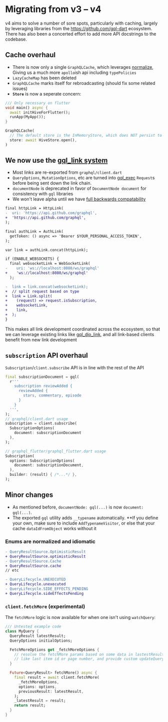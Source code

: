 # Migrating from v3 – v4

v4 aims to solve a number of sore spots, particularly with caching, largely by leveraging libraries from the https://github.com/gql-dart ecosystem. There has also been a concerted effort to add more API docstrings to the codebase.

## Cache overhaul

- There is now only a single `GraphQLCache`, which leverages [normalize](https://pub.dev/packages/normalize),
  Giving us a much more `apollo`ish api including `typePolicies`
- `LazyCacheMap` has been deleted
- `GraphQLCache` marks itself for rebroadcasting (should fix some related issues)
- **`Store`** is now a seperate concern:

```dart
/// Only necessary on flutter
void main() async {
  await initHiveForFlutter();
  runApp(MyApp());
}

GraphQLCache(
  // The default store is the InMemoryStore, which does NOT persist to disk
  store: await HiveStore.open(),
)
```

## We now use the [gql_link system](https://github.com/gql-dart/gql/tree/master/links/gql_link)

- Most links are re-exported from `graphql/client.dart`
- `QueryOptions`, `MutationOptions`, etc are turned into
  [gql_exec](https://github.com/gql-dart/gql/tree/master/links/gql_exec) `Request`s
  before being sent down the link chain.
- `documentNode` is deprecated in favor of `DocumentNode document` for consistency with `gql` libraries
- We won't leave alpha until we have [full backwards compatability](https://github.com/gql-dart/gql/issues/57)

```diff
final httpLink = HttpLink(
-  uri: 'https://api.github.com/graphql',
+  'https://api.github.com/graphql',
);

final authLink = AuthLink(
  getToken: () async => 'Bearer $YOUR_PERSONAL_ACCESS_TOKEN',
);

var link = authLink.concat(httpLink);

if (ENABLE_WEBSOCKETS) {
  final websocketLink = WebSocketLink(
-    uri: 'ws://localhost:8080/ws/graphql'
+    'ws://localhost:8080/ws/graphql'
  );

-  link = link.concat(websocketLink);
+  // split request based on type
+  link = Link.split(
+    (request) => request.isSubscription,
+    websocketLink,
+    link,
+  );
}
```

This makes all link development coordinated across the ecosystem, so that we can leverage existing links like [gql_dio_link](https://pub.dev/packages/gql_dio_link), and all link-based clients benefit from new link development

## `subscription` API overhaul

`Subscription`/`client.subscribe` API is in line with the rest of the API

```dart
final subscriptionDocument = gql(
  r'''
    subscription reviewAdded {
      reviewAdded {
        stars, commentary, episode
      }
    }
  ''',
);
// graphql/client.dart usage
subscription = client.subscribe(
  SubscriptionOptions(
    document: subscriptionDocument
  ),
);

// graphql_flutter/graphql_flutter.dart usage
Subscription(
  options: SubscriptionOptions(
    document: subscriptionDocument,
  ),
  builder: (result) { /*...*/ },
);
```

## Minor changes

- As mentioned before, `documentNode: gql(...)` is now `document: gql(...)`.
- The exported `gql` utility adds `__typename` automatically.
  \*\*If you define your own, make sure to include `AddTypenameVisitor`,
  or else that your cache `dataIdFromObject` works without it

### Enums are normalized and idiomatic

```diff
- QueryResultSource.OptimisticResult
+ QueryResultSource.optimisticResult
- QueryResultSource.Cache
+ QueryResultSource.cache
// etc

- QueryLifecycle.UNEXECUTED
+ QueryLifecycle.unexecuted
- QueryLifecycle.SIDE_EFFECTS_PENDING
+ QueryLifecycle.sideEffectsPending
```

### `client.fetchMore` (experimental)

The `fetchMore` logic is now available for when one isn't using `watchQuery`:

```dart
/// Untested example code
class MyQuery {
  QueryResult latestResult;
  QueryOptions initialOptions;

  FetchMoreOptions get _fetchMoreOptions {
    // resolve the fetchMore params based on some data in lastestResult,
    // like last item id or page number, and provide custom updateQuery logic
  }

  Future<QueryResult> fetchMore() async {
    final result = await client.fetchMore(
      _fetchMoreOptions,
      options: options,
      previousResult: latestResult,
    );
    _latestResult = result;
    return result;
  }
}
```
